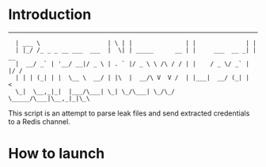 # Introduction
______                     _   _                 _                _    
      | ___ \                   | \ | |               | |              | |   
      | |_/ /_ _ _ __ ___  ___  |  \| | _____      __ | |     ___  __ _| | __
      |  __/ _` | '__/ __|/ _ \ | . ` |/ _ \ \ /\ / / | |    / _ \/ _` | |/ /
      | | | (_| | |  \__ \  __/ | |\  |  __/\ V  V /  | |___|  __/ (_| |   < 
      \_|  \__,_|_|  |___/\___| \_| \_/\___| \_/\_/   \_____/\___|\__,_|_|\_\
                                                                       
This script is an attempt to parse leak files and send extracted credentials to a Redis channel.

# How to launch

